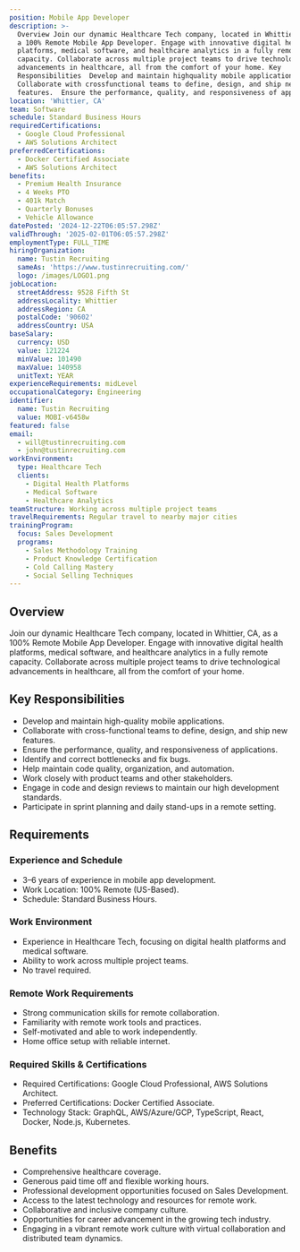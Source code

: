 ```yaml
---
position: Mobile App Developer
description: >-
  Overview Join our dynamic Healthcare Tech company, located in Whittier, CA, as
  a 100% Remote Mobile App Developer. Engage with innovative digital health
  platforms, medical software, and healthcare analytics in a fully remote
  capacity. Collaborate across multiple project teams to drive technological
  advancements in healthcare, all from the comfort of your home. Key
  Responsibilities  Develop and maintain highquality mobile applications. 
  Collaborate with crossfunctional teams to define, design, and ship new
  features.  Ensure the performance, quality, and responsiveness of applicati...
location: 'Whittier, CA'
team: Software
schedule: Standard Business Hours
requiredCertifications:
  - Google Cloud Professional
  - AWS Solutions Architect
preferredCertifications:
  - Docker Certified Associate
  - AWS Solutions Architect
benefits:
  - Premium Health Insurance
  - 4 Weeks PTO
  - 401k Match
  - Quarterly Bonuses
  - Vehicle Allowance
datePosted: '2024-12-22T06:05:57.298Z'
validThrough: '2025-02-01T06:05:57.298Z'
employmentType: FULL_TIME
hiringOrganization:
  name: Tustin Recruiting
  sameAs: 'https://www.tustinrecruiting.com/'
  logo: /images/LOGO1.png
jobLocation:
  streetAddress: 9528 Fifth St
  addressLocality: Whittier
  addressRegion: CA
  postalCode: '90602'
  addressCountry: USA
baseSalary:
  currency: USD
  value: 121224
  minValue: 101490
  maxValue: 140958
  unitText: YEAR
experienceRequirements: midLevel
occupationalCategory: Engineering
identifier:
  name: Tustin Recruiting
  value: MOBI-v6458w
featured: false
email:
  - will@tustinrecruiting.com
  - john@tustinrecruiting.com
workEnvironment:
  type: Healthcare Tech
  clients:
    - Digital Health Platforms
    - Medical Software
    - Healthcare Analytics
teamStructure: Working across multiple project teams
travelRequirements: Regular travel to nearby major cities
trainingProgram:
  focus: Sales Development
  programs:
    - Sales Methodology Training
    - Product Knowledge Certification
    - Cold Calling Mastery
    - Social Selling Techniques
---
```




## Overview

Join our dynamic Healthcare Tech company, located in Whittier, CA, as a 100% Remote Mobile App Developer. Engage with innovative digital health platforms, medical software, and healthcare analytics in a fully remote capacity. Collaborate across multiple project teams to drive technological advancements in healthcare, all from the comfort of your home.

## Key Responsibilities

- Develop and maintain high-quality mobile applications.
- Collaborate with cross-functional teams to define, design, and ship new features.
- Ensure the performance, quality, and responsiveness of applications.
- Identify and correct bottlenecks and fix bugs.
- Help maintain code quality, organization, and automation.
- Work closely with product teams and other stakeholders.
- Engage in code and design reviews to maintain our high development standards.
- Participate in sprint planning and daily stand-ups in a remote setting.

## Requirements

### Experience and Schedule

- 3–6 years of experience in mobile app development.
- Work Location: 100% Remote (US-Based).
- Schedule: Standard Business Hours.

### Work Environment

- Experience in Healthcare Tech, focusing on digital health platforms and medical software.
- Ability to work across multiple project teams.
- No travel required.

### Remote Work Requirements

- Strong communication skills for remote collaboration.
- Familiarity with remote work tools and practices.
- Self-motivated and able to work independently.
- Home office setup with reliable internet.

### Required Skills & Certifications

- Required Certifications: Google Cloud Professional, AWS Solutions Architect.
- Preferred Certifications: Docker Certified Associate.
- Technology Stack: GraphQL, AWS/Azure/GCP, TypeScript, React, Docker, Node.js, Kubernetes.

## Benefits

- Comprehensive healthcare coverage.
- Generous paid time off and flexible working hours.
- Professional development opportunities focused on Sales Development.
- Access to the latest technology and resources for remote work.
- Collaborative and inclusive company culture.
- Opportunities for career advancement in the growing tech industry.
- Engaging in a vibrant remote work culture with virtual collaboration and distributed team dynamics.
